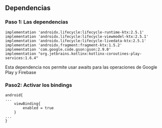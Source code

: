## Dependencias

### Paso 1: Las dependencias
```
implementation 'androidx.lifecycle:lifecycle-runtime-ktx:2.5.1'
implementation 'androidx.lifecycle:lifecycle-viewmodel-ktx:2.5.1'
implementation 'androidx.lifecycle:lifecycle-livedata-ktx:2.5.1'
implementation 'androidx.fragment:fragment-ktx:1.5.2'
implementation 'com.google.code.gson:gson:2.9.0'
implementation "org.jetbrains.kotlinx:kotlinx-coroutines-play-services:1.6.4"
```
Esta dependencia nos permite usar awaits para las operaciones de Google Play y Firebase

### Paso2: Activar los bindings
```
android{
...
    viewBinding{
        enabled = true
    }
...
}
```
